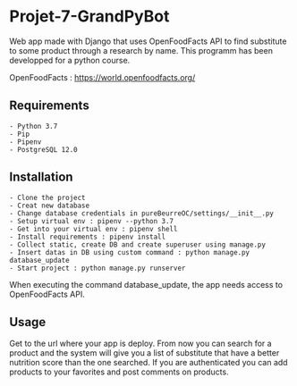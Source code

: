 # Projet-7-GrandPyBot

Web app made with Django that uses OpenFoodFacts API to find substitute to some product through a research by name.
This programm has been developped for a python course.

OpenFoodFacts : https://world.openfoodfacts.org/

## Requirements

    - Python 3.7
    - Pip
    - Pipenv
    - PostgreSQL 12.0

## Installation

    - Clone the project
    - Creat new database
    - Change database credentials in pureBeurreOC/settings/__init__.py
    - Setup virtual env : pipenv --python 3.7
    - Get into your virtual env : pipenv shell
    - Install requirements : pipenv install
    - Collect static, create DB and create superuser using manage.py
    - Insert datas in DB using custom command : python manage.py database_update
    - Start project : python manage.py runserver

When executing the command database_update, the app needs access to OpenFoodFacts API.

## Usage

Get to the url where your app is deploy.
From now you can search for a product and the system will give you a list of substitute that have a better nutrition score than the one searched.
If you are authenticated you can add products to your favorites and post comments on products.